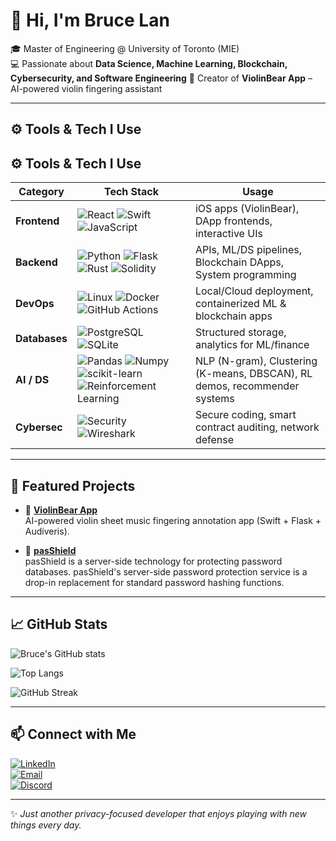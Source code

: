 # 👋 Hi, I'm Bruce Lan  

🎓 Master of Engineering @ University of Toronto (MIE)  
💻 Passionate about **Data Science, Machine Learning, Blockchain, Cybersecurity, and Software Engineering** 
🎻 Creator of **ViolinBear App** – AI-powered violin fingering assistant  

---

## ⚙️ Tools & Tech I Use  

## ⚙️ Tools & Tech I Use  

| **Category**  | **Tech Stack** | **Usage** |
|---------------|----------------|-----------|
| **Frontend**  | ![React](https://img.shields.io/badge/React-20232A?logo=react&logoColor=61DAFB) ![Swift](https://img.shields.io/badge/Swift-FA7343?logo=swift&logoColor=white) ![JavaScript](https://img.shields.io/badge/JavaScript-F7DF1E?logo=javascript&logoColor=black) | iOS apps (ViolinBear), DApp frontends, interactive UIs |
| **Backend**   | ![Python](https://img.shields.io/badge/Python-3776AB?logo=python&logoColor=white) ![Flask](https://img.shields.io/badge/Flask-000000?logo=flask&logoColor=white) ![Rust](https://img.shields.io/badge/Rust-000000?logo=rust&logoColor=white) ![Solidity](https://img.shields.io/badge/Solidity-363636?logo=solidity&logoColor=white) | APIs, ML/DS pipelines, Blockchain DApps, System programming |
| **DevOps**    | ![Linux](https://img.shields.io/badge/Linux-FCC624?logo=linux&logoColor=black) ![Docker](https://img.shields.io/badge/Docker-2496ED?logo=docker&logoColor=white) ![GitHub Actions](https://img.shields.io/badge/GitHub_Actions-2088FF?logo=github-actions&logoColor=white) | Local/Cloud deployment, containerized ML & blockchain apps |
| **Databases** | ![PostgreSQL](https://img.shields.io/badge/PostgreSQL-4169E1?logo=postgresql&logoColor=white) ![SQLite](https://img.shields.io/badge/SQLite-003B57?logo=sqlite&logoColor=white) | Structured storage, analytics for ML/finance |
| **AI / DS**   | ![Pandas](https://img.shields.io/badge/Pandas-150458?logo=pandas&logoColor=white) ![Numpy](https://img.shields.io/badge/Numpy-013243?logo=numpy&logoColor=white) ![scikit-learn](https://img.shields.io/badge/scikit--learn-F7931E?logo=scikit-learn&logoColor=white) ![Reinforcement Learning](https://img.shields.io/badge/RL-Green?style=for-the-badge) | NLP (N-gram), Clustering (K-means, DBSCAN), RL demos, recommender systems |
| **Cybersec**  | ![Security](https://img.shields.io/badge/Cybersecurity-2E3440?logo=datadog&logoColor=00E5FF) ![Wireshark](https://img.shields.io/badge/Wireshark-1679A7?logo=wireshark&logoColor=white) | Secure coding, smart contract auditing, network defense |


---

## 📂 Featured Projects  

- 🎻 [**ViolinBear App**](https://github.com/Bruce-Lan00/ViolinBear)  
  AI-powered violin sheet music fingering annotation app (Swift + Flask + Audiveris).  

- 🐶 [**pasShield**](https://github.com/shshengeng/pasShield)  
  pasShield is a server-side technology for protecting password databases. pasShield's server-side password protection service is a drop-in replacement for standard password hashing functions.  


---

## 📈 GitHub Stats  

![Bruce's GitHub stats](https://github-readme-stats.vercel.app/api?username=Bruce-Lan00&show_icons=true&theme=radical)  

![Top Langs](https://github-readme-stats.vercel.app/api/top-langs/?username=Bruce-Lan00&layout=compact&theme=radical)  

![GitHub Streak](https://streak-stats.demolab.com?user=Bruce-Lan00&theme=radical)


---

## 📫 Connect with Me  

[![LinkedIn](https://img.shields.io/badge/LinkedIn-0077B5?style=for-the-badge&logo=linkedin&logoColor=white)](https://www.linkedin.com/in/tianchen-lan-762595180/)  
[![Email](https://img.shields.io/badge/Email-VA3CNM%40gmail.com-D14836?style=for-the-badge&logo=gmail&logoColor=white)](mailto:VA3CNM@gmail.com)  
[![Discord](https://img.shields.io/badge/Discord-bruce0966-5865F2?style=for-the-badge&logo=discord&logoColor=white)](https://discordapp.com/users/你的用户ID)


---
✨ *Just another privacy-focused developer that enjoys playing with new things every day.*  
